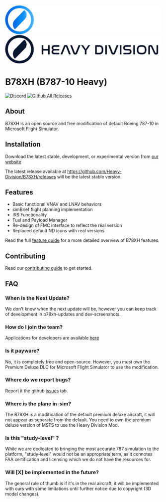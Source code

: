 

![Heavy Division](https://github.com/Heavy-Division/branding/blob/main/src/svg/Logo%20Dark.svg#gh-dark-mode-only)
![Heavy Division](https://github.com/Heavy-Division/branding/blob/main/src/svg/Logo%20Light.svg#gh-light-mode-only)
# B78XH (B787-10 Heavy)

[![Discord](https://img.shields.io/discord/808476259016769546?color=7289da&logoColor=ffffff&labelColor=99aab5&logo=discord&label=)](https://discord.gg/CfHuVbWfpQ)
[![Github All Releases](https://img.shields.io/github/downloads/Heavy-Division/B78XH/total?color=%230761e2)](https://github.com/Heavy-Division/B78XH/releases/tag/v0.1.14)

## About

B78XH is an open source and free modification of default Boeing 787-10 in Microsoft Flight Simulator.

## Installation

Download the latest stable, development, or experimental version
from [our website](https://hdsimulations.com/downloads/)

The latest release available at https://github.com/Heavy-Division/B78XH/releases will be the latest stable version.

## Features

- Basic functional VNAV and LNAV behaviors
- simBrief flight planning implementation
- IRS Functionality
- Fuel and Payload Manager
- Re-design of FMC interface to reflect the real version
- Replaced default ND icons with real versions

Read the full [feature guide](.github/FEATURES.md) for a more detailed overview of B78XH features.

## Contributing
Read our [contributing guide](.github/CONTRIBUTING.md) to get started.

## FAQ

### When is the Next Update?

We don't know when the next update will be, however you can keep track of development in b78xh-updates and dev-screenshots.

### How do I join the team?

Applications for developers are available [here](https://docs.google.com/forms/d/e/1FAIpQLSflPA5f4-qopkpgG_MAc46ooBJGWygljyPTCBlr2COsOK6G3w/viewform)

### Is it payware?
No, it is completely free and open-source. However, you must own the Premium Deluxe DLC for Microsoft Flight Simulator to use the modification.

### Where do we report bugs?
Report it the github [issues](https://github.com/Heavy-Division/B78XH/issues/new/choose) tab.

### Where is the plane in-sim?
The B78XH is a modification of the default premium deluxe aircraft, it will not appear as separate from the default.
You need to own the premium deluxe version of MSFS to use the Heavy Division Mod.

### Is this "study-level" ?
While we are dedicated to bringing the most accurate 787 simulation to the platform, "study-level" would not be an
appropriate term, as it connotes FAA certification and licensing which we do not have the resources for.

### Will [X] be implemented in the future?
The general rule of thumb is if it's in the real aircraft, it will be implemented with ours with some limitations until further notice due to copyright (3D model changes).